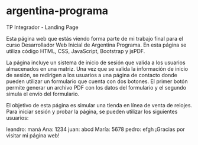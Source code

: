 # argentina-programa
TP Integrador - Landing Page

Esta página web que estás viendo forma parte de mi trabajo final para el curso Desarrollador Web Inicial de Argentina Programa. En esta página se utiliza código HTML, CSS, JavaScript, Bootstrap y jsPDF.

La página incluye un sistema de inicio de sesión que valida a los usuarios almacenados en una matriz. Una vez que se valida la información de inicio de sesión, se redirigen a los usuarios a una página de contacto donde pueden utilizar un formulario que cuenta con dos botones. El primer botón permite generar un archivo PDF con los datos del formulario y el segundo simula el envío del formulario.

El objetivo de esta página es simular una tienda en línea de venta de relojes. Para iniciar sesión y probar la página, se pueden utilizar los siguientes usuarios:

leandro: maná
Ana: 1234
juan: abcd
María: 5678
pedro: efgh
¡Gracias por visitar mi página web!
